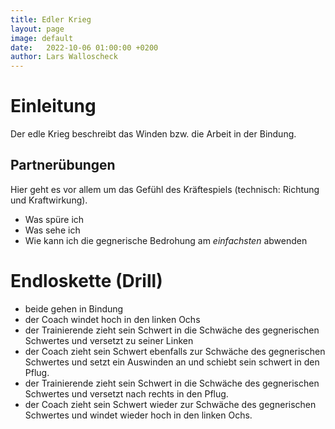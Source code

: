 ```yaml
---
title: Edler Krieg
layout: page
image: default
date:   2022-10-06 01:00:00 +0200
author: Lars Walloscheck
---
```


# Einleitung
Der edle Krieg beschreibt das Winden bzw. die Arbeit in der Bindung.

## Partnerübungen
Hier geht es vor allem um das Gefühl des Kräftespiels (technisch: Richtung und Kraftwirkung).
- Was spüre ich
- Was sehe ich
- Wie kann ich die gegnerische Bedrohung am _einfachsten_ abwenden

# Endloskette (Drill)
- beide gehen in Bindung
- der Coach windet hoch in den linken Ochs
- der Trainierende zieht sein Schwert in die Schwäche des gegnerischen Schwertes und versetzt zu seiner Linken
- der Coach zieht sein Schwert ebenfalls zur Schwäche des gegnerischen Schwertes und setzt ein Auswinden an und schiebt sein schwert in den Pflug.
- der Trainierende zieht sein Schwert in die Schwäche des gegnerischen Schwertes und versetzt nach rechts in den Pflug.
- der Coach zieht sein Schwert wieder zur Schwäche des gegnerischen Schwertes und windet wieder hoch in den linken Ochs.



